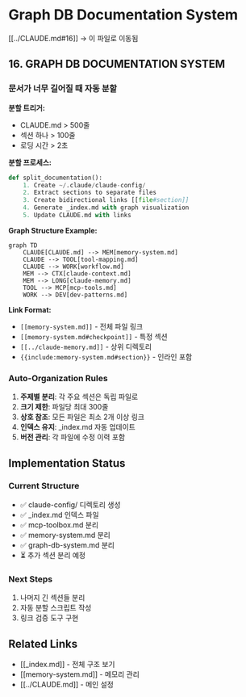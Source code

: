 # Graph DB Documentation System
[[../CLAUDE.md#16]] → 이 파일로 이동됨

## 16. GRAPH DB DOCUMENTATION SYSTEM

### 문서가 너무 길어질 때 자동 분할

**분할 트리거:**
- CLAUDE.md > 500줄
- 섹션 하나 > 100줄
- 로딩 시간 > 2초

**분할 프로세스:**
```python
def split_documentation():
    1. Create ~/.claude/claude-config/
    2. Extract sections to separate files
    3. Create bidirectional links [[file#section]]
    4. Generate _index.md with graph visualization
    5. Update CLAUDE.md with links
```

**Graph Structure Example:**
```mermaid
graph TD
    CLAUDE[CLAUDE.md] --> MEM[memory-system.md]
    CLAUDE --> TOOL[tool-mapping.md]
    CLAUDE --> WORK[workflow.md]
    MEM --> CTX[claude-context.md]
    MEM --> LONG[claude-memory.md]
    TOOL --> MCP[mcp-tools.md]
    WORK --> DEV[dev-patterns.md]
```

**Link Format:**
- `[[memory-system.md]]` - 전체 파일 링크
- `[[memory-system.md#checkpoint]]` - 특정 섹션
- `[[../claude-memory.md]]` - 상위 디렉토리
- `{{include:memory-system.md#section}}` - 인라인 포함

### Auto-Organization Rules

1. **주제별 분리**: 각 주요 섹션은 독립 파일로
2. **크기 제한**: 파일당 최대 300줄
3. **상호 참조**: 모든 파일은 최소 2개 이상 링크
4. **인덱스 유지**: _index.md 자동 업데이트
5. **버전 관리**: 각 파일에 수정 이력 포함

## Implementation Status

### Current Structure
- ✅ claude-config/ 디렉토리 생성
- ✅ _index.md 인덱스 파일
- ✅ mcp-toolbox.md 분리
- ✅ memory-system.md 분리
- ✅ graph-db-system.md 분리
- ⏳ 추가 섹션 분리 예정

### Next Steps
1. 나머지 긴 섹션들 분리
2. 자동 분할 스크립트 작성
3. 링크 검증 도구 구현

## Related Links
- [[_index.md]] - 전체 구조 보기
- [[memory-system.md]] - 메모리 관리
- [[../CLAUDE.md]] - 메인 설정